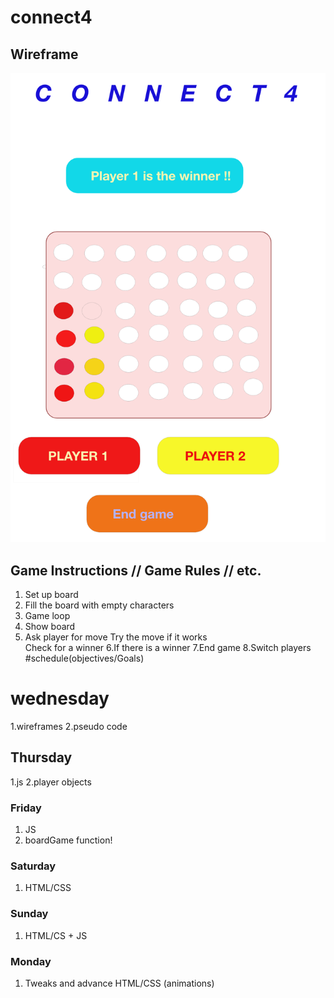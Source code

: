 # connect4



## Wireframe

![wireframe](./Screen%20Shot%202020-03-11%20at%201.24.40%20PM.png)



## Game Instructions // Game Rules // etc. 
1. Set up board
2. Fill the board with empty characters       
3. Game loop
4. Show board
5. Ask player for move
Try the move
if it works  
Check for a winner 
6.If there is a winner 
7.End game
8.Switch players
#schedule(objectives/Goals)
# wednesday
1.wireframes
2.pseudo code
## Thursday
1.js
2.player objects

### Friday
1. JS
2. boardGame function! 

### Saturday
1. HTML/CSS

### Sunday
1. HTML/CS + JS

### Monday
1. Tweaks and advance HTML/CSS (animations)
